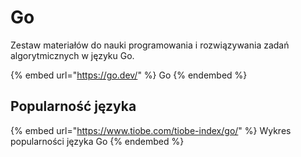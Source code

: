 # Go

Zestaw materiałów do nauki programowania i rozwiązywania zadań algorytmicznych w języku Go.

{% embed url="https://go.dev/" %}
Go
{% endembed %}

## Popularność języka

{% embed url="https://www.tiobe.com/tiobe-index/go/" %}
Wykres popularności języka Go
{% endembed %}